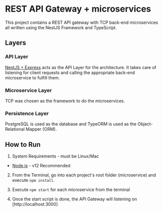 # REST API Gateway + microservices

This project contains a REST API gateway with TCP back-end microservices all written using the NestJS Framework and TypeScript.

## Layers

### API Layer

[NestJS + Express](https://nestjs.com/) acts as the API Layer for the architecture. It takes care of listening for client requests and calling the appropriate back-end microservice to fulfill them.

### Microservice Layer

TCP was chosen as the framework to do the microservices.

### Persistence Layer

PostgreSQL is used as the database and TypeORM is used as the Object-Relational Mapper (ORM).

## How to Run

1. System Requirements - must be Linux/Mac
- [Node.js](https://nodejs.org/en/) - v12 Recommended

2. From the Terminal, go into each project's root folder (microservice) and execute `npm install`.

3. Execute `npm start` for each microservice from the terminal 

4. Once the start script is done, the API Gateway will listening on [http://localhost:3000]
